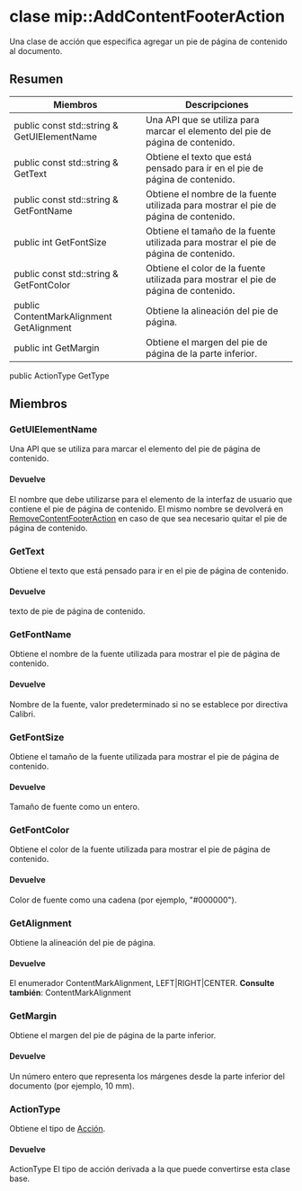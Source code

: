 # <a name="class-mipaddcontentfooteraction"></a>clase mip::AddContentFooterAction 
Una clase de acción que especifica agregar un pie de página de contenido al documento.
## <a name="summary"></a>Resumen
 Miembros                        | Descripciones                                
--------------------------------|---------------------------------------------
public const std::string & GetUIElementName | Una API que se utiliza para marcar el elemento del pie de página de contenido.
public const std::string & GetText | Obtiene el texto que está pensado para ir en el pie de página de contenido.
public const std::string & GetFontName | Obtiene el nombre de la fuente utilizada para mostrar el pie de página de contenido.
public int GetFontSize | Obtiene el tamaño de la fuente utilizada para mostrar el pie de página de contenido.
public const std::string & GetFontColor | Obtiene el color de la fuente utilizada para mostrar el pie de página de contenido.
public ContentMarkAlignment GetAlignment | Obtiene la alineación del pie de página.
public int GetMargin | Obtiene el margen del pie de página de la parte inferior.
public ActionType GetType
## <a name="members"></a>Miembros
### <a name="getuielementname"></a>GetUIElementName
Una API que se utiliza para marcar el elemento del pie de página de contenido.
#### <a name="returns"></a>Devuelve
El nombre que debe utilizarse para el elemento de la interfaz de usuario que contiene el pie de página de contenido. El mismo nombre se devolverá en [RemoveContentFooterAction](#classmip_1_1_remove_content_footer_action) en caso de que sea necesario quitar el pie de página de contenido.
### <a name="gettext"></a>GetText
Obtiene el texto que está pensado para ir en el pie de página de contenido.
#### <a name="returns"></a>Devuelve
texto de pie de página de contenido.
### <a name="getfontname"></a>GetFontName
Obtiene el nombre de la fuente utilizada para mostrar el pie de página de contenido.
#### <a name="returns"></a>Devuelve
Nombre de la fuente, valor predeterminado si no se establece por directiva Calibri.
### <a name="getfontsize"></a>GetFontSize
Obtiene el tamaño de la fuente utilizada para mostrar el pie de página de contenido.
#### <a name="returns"></a>Devuelve
Tamaño de fuente como un entero.
### <a name="getfontcolor"></a>GetFontColor
Obtiene el color de la fuente utilizada para mostrar el pie de página de contenido.
#### <a name="returns"></a>Devuelve
Color de fuente como una cadena (por ejemplo, "#000000").
### <a name="getalignment"></a>GetAlignment
Obtiene la alineación del pie de página.
#### <a name="returns"></a>Devuelve
El enumerador ContentMarkAlignment, LEFT|RIGHT|CENTER. 
**Consulte también**: ContentMarkAlignment
### <a name="getmargin"></a>GetMargin
Obtiene el margen del pie de página de la parte inferior.
#### <a name="returns"></a>Devuelve
Un número entero que representa los márgenes desde la parte inferior del documento (por ejemplo, 10 mm).
### <a name="actiontype"></a>ActionType
Obtiene el tipo de [Acción](#classmip_1_1_action).
#### <a name="returns"></a>Devuelve
ActionType El tipo de acción derivada a la que puede convertirse esta clase base.